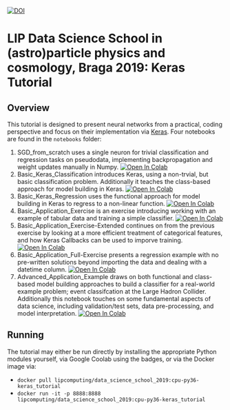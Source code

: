 [![DOI](https://zenodo.org/badge/174577255.svg)](https://zenodo.org/badge/latestdoi/174577255)

# LIP Data Science School in (astro)particle physics and cosmology, Braga 2019: Keras Tutorial
## Overview
This tutorial is designed to present neural networks from a practical, coding perspective and focus on their implementation via [Keras](https://keras.io/).
Four notebooks are found in the `notebooks` folder:
1. SGD_from_scratch uses a single neuron for trivial classification and regression tasks on pseudodata, implementing backpropagation and weight updates manually in Numpy. [![Open In Colab](https://colab.research.google.com/assets/colab-badge.svg)](https://colab.research.google.com/github/GilesStrong/LIP_DSS_Keras_Tutorial_2019/blob/master/notebooks/0_SGD_from_scratch.ipynb)
1. Basic_Keras_Classification introduces Keras, using a non-trvial, but basic classification problem. Additionally it teaches the class-based approach for model building in Keras. [![Open In Colab](https://colab.research.google.com/assets/colab-badge.svg)](https://colab.research.google.com/github/GilesStrong/LIP_DSS_Keras_Tutorial_2019/blob/master/notebooks/1_Basic_Keras_Classification.ipynb)
1. Basic_Keras_Regression uses the functional approach for model building in Keras to regress to a non-linear function. [![Open In Colab](https://colab.research.google.com/assets/colab-badge.svg)](https://colab.research.google.com/github/GilesStrong/LIP_DSS_Keras_Tutorial_2019/blob/master/notebooks/2_Basic_Keras_Regression.ipynb)
1. Basic_Application_Exercise is an exercise introducing working with an example of tabular data and training a simple classifier. [![Open In Colab](https://colab.research.google.com/assets/colab-badge.svg)](https://colab.research.google.com/github/GilesStrong/LIP_DSS_Keras_Tutorial_2019/blob/master/notebooks/3_Basic_Application_Exercise.ipynb)
1. Basic_Application_Exercise-Extended continues on from the previous exercise by looking at a more efficient treatment of categorical features, and how Keras Callbacks can be used to imporve training. [![Open In Colab](https://colab.research.google.com/assets/colab-badge.svg)](https://colab.research.google.com/github/GilesStrong/LIP_DSS_Keras_Tutorial_2019/blob/master/notebooks/4_Basic_Application_Exercise-Extended.ipynb)
1. Basic_Application_Full-Exercise presents a regression example with no pre-written solutions beyond importing the data and dealing with a datetime column. [![Open In Colab](https://colab.research.google.com/assets/colab-badge.svg)](https://colab.research.google.com/github/GilesStrong/LIP_DSS_Keras_Tutorial_2019/blob/master/notebooks/5_Basic_Application_Full-Exercise.ipynb)
1. Advanced_Application_Example draws on both functional and class-based model building approaches to build a classifier for a real-world example problem; event classifcation at the Large Hadron Collider. Additionally this notebook touches on some fundamental aspects of data science, including validation/test sets, data pre-processing, and model interpretation. [![Open In Colab](https://colab.research.google.com/assets/colab-badge.svg)](https://colab.research.google.com/github/GilesStrong/LIP_DSS_Keras_Tutorial_2019/blob/master/notebooks/6_Advanced_Application_Example.ipynb)

## Running
The tutorial may either be run directly by installing the appropriate Python modules yourself, via Google Coolab using the badges, or via the Docker image via:
- `docker pull lipcomputing/data_science_school_2019:cpu-py36-keras_tutorial`
- `docker run -it -p 8888:8888 lipcomputing/data_science_school_2019:cpu-py36-keras_tutorial`
